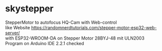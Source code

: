 # skystepper
StepperMotor to autofocus HQ-Cam with Web-control <br>
like Website https://randomnerdtutorials.com/stepper-motor-esp32-web-server/  <br>
with ESP32-WROOM-DA on Stepper Motor 28BYJ-48 mit ULN2003 <br>
Program on Arduino IDE 2.2.1 checked

